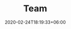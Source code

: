 ---
title: "Team"
date: 2020-02-24T18:19:33+06:00
description : "Know more about the InsiliChem team"
---